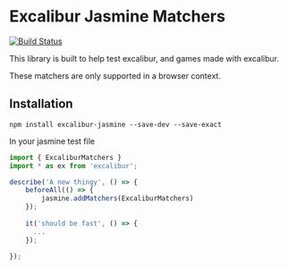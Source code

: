 # Excalibur Jasmine Matchers

[![Build Status](https://travis-ci.org/excaliburjs/excalibur-jasmine.svg?branch=master)](https://travis-ci.org/excaliburjs/excalibur-jasmine)

This library is built to help test excalibur, and games made with excalibur.

These matchers are only supported in a browser context.

## Installation

`npm install excalibur-jasmine --save-dev --save-exact`

In your jasmine test file

```typescript
import { ExcaliburMatchers }
import * as ex from 'excalibur';

describe('A new thingy', () => {
    beforeAll(() => {
        jasmine.addMatchers(ExcaliburMatchers)
    });
    
    it('should be fast', () => {
      ...
    });
    
});

```

